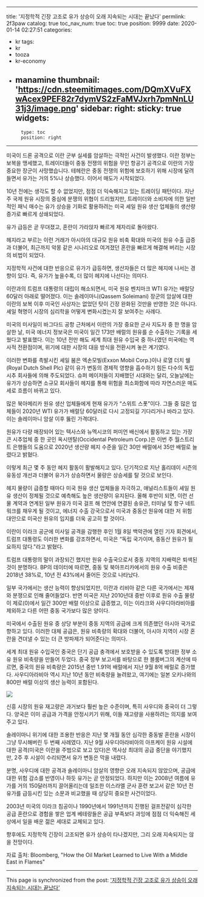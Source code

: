 
---
title: '지정학적 긴장 고조로 유가 상승이 오래 지속되는 시대는 끝났다'
permlink: 2f3paw
catalog: true
toc_nav_num: true
toc: true
position: 9999
date: 2020-01-14 02:27:51
categories:
- kr
tags:
- kr
- tooza
- kr-economy
- manamine
thumbnail: 'https://cdn.steemitimages.com/DQmXVuFXwAcex9PEF82r7dymVS2zFaMVJxrh7pmNnLU31j3/image.png'
sidebar:
    right:
        sticky: true
widgets:
    -
        type: toc
        position: right
---


미국이 드론 공격으로 이란 군부 실세를 암살하는 극적인 사건이 발생했다. 이란 정부는 보복을 맹세했고, 트레이더들이 중동 전쟁의 위험을 무인 항공기 공격으로 이란의 가장 중요한 장군이 사망했습니다. 테헤란은 중동 전쟁의 위험에 보호하기 위해 시장에 달려들면서 유가는 거의 5%나 상승했다. 이어서 매도가 시작되었다.

10년 전에는 생각도 할 수 없었지만, 점점 더 익숙해지고 있는 트레이딩 패턴이다. 지난주 국제 원유 시장의 중심에 분쟁의 위협이 드리웠지만, 트레이더와 소비자에 의한 일반적인 패닉 매수는 유가 상승을 기화로 활용하려는 미국 셰일 원유 생산 업체들의 생산량 증가로 빠르게 상쇄되었다.

유가 급등은 곧 무뎌졌고, 혼란이 가라앉자 빠르게 제자리로 돌아왔다.

헤지라고 부르는 이런 거래가 아시아의 대규모 원유 비축 확대와 미국의 원유 수출 급증과 더불어, 최근까지 악몽 같은 시나리오로 여겨졌던 혼란을 빠르게 해결해 버리는 시장의 비법이 되었다.

지정학적 사건에 대한 반응으로 유가가 급등하면, 생산자들은 더 많은 헤지에 나서는 경향이 있다. 즉, 유가가 높을수록, 더 많이 헤지에 나선다는 의미다.

이란과의 트럼프 대통령의 대립이 해소되면서, 미국 원유 벤치마크 WTI 유가는 배럴당 60달러 아래로 떨어졌다. 이는 솔레이마니(Qassem Soleimani) 장군의 암살에 대한 이란의 보복 이후 미국인 사상자는 없었던 탓이 긴장 완화된 것만을 반영한 ​​것은 아니다. 셰일 혁명이 시장의 심리학을 어떻게 변화시켰는지 잘 보여주는 사례다.

미국의 미사일이 바그다드 공항 근처에서 이란의 가장 중요한 군사 지도자 중 한 명을 암살한 날, 미국 에너지 정보국은 미국이 일간 173만 배럴의 원유를 순 수출하는 기록을 세웠다고 발표했다. 이는 10년 전만 해도 세계 최대 원유 수입국 중 하나였던 미국에는 역사적 전환점이며, 위기에 대한 시장의 대응 방식을 전환시켜 놓은 계기였다.

이러한 변화를 촉발시킨 셰일 붐은 엑손모빌(Exxon Mobil Corp.)이나 로열 더치 쉘(Royal Dutch Shell Plc) 같이 유가 변동의 경제적 영향을 흡수하기 힘든 다수의 독립 시추 회사들에 의해 주도되었다. 슈퍼 메이저들이 지배했던 시대와는 달리, 오늘날에는 유가가 상승하면 소규모 회사들이 헤지를 통해 위험을 최소화함에 따라 자연스러운 매도세로 흐름이 바뀌고 있다.

많은 북아메리카 원유 생산 업체들에게 현재 유가가 “스위트 스폿”이다. 그들 중 많은 업체들이 2020년 WTI 유가가 배럴당 60달러로 다시 고정되길 기다리거나 바라고 있다. 이는 솔레이마니 암살 이후 뚫린 가격대다.

원유가 다량 매장되어 있는 텍사스와 뉴멕시코의 퍼미언 배신에서 활동하고 있는 가장 큰 시추업체 중 한 곳인 옥시덴탈(Occidental Petroleum Corp.)은 이번 주 월스트리트 은행들의 도움으로 2020년 생산량 헤지 수준을 일간 30만 배럴에서 35만 배럴로 늘렸다고 밝혔다.

이렇게 최근 몇 주 동안 헤지 활동이 활발해지고 있다. 단기적으로 지난 홀리데이 시즌의 유동성 개선과 더불어 유가가 상승하면서 물량은 상승세를 탈 것으로 보인다.

헤지 물량이 급증할 때마다 미국 원유 생산 업체들을 자극하고, 애널리스트들이 셰일 원유 생산이 정체될 것으로 예측해도 높은 생산량이 유지된다. 올해 후반이 되면, 이런 선물 계약과 연계된 일부 원유가 미국 걸프 해 연안에 연결된 송유관, 터미널 및 항구 네트워크를 채우게 될 것이고, 에너지 수출 강국으로서 미국과 중동산 원유에 대한 저 위험 대안으로 미국산 원유의 입지를 더욱 공고히 할 것이다.

이란이 이라크 공군에 미사일 공격을 감행한 후인 1월 8일 백악관에 열린 기자 회견에서, 트럼프 대통령도 이러한 변화를 강조하면서, 미국은 “독립 국가이며, 중동산 원유가 필요하지 않다."라고 밝혔다.

트럼프 대통령의 말이 과장되긴 했지만 원유 수출국으로서 중동 지역의 지배력은 퇴색된 것이 분명하다. BP의 데이터에 따르면, 중동 및 북아프리카에서의 원유 수출 비중은 2018년 38%로, 10년 전 43%에서 줄어든 것으로 나타났다.

일부 국가에서는 생산 능력이 향상되었지만, 이란과 리비아 같은 다른 국가에서는 제재와 분쟁으로 인해 줄어들었다. 반면 미국은 지난 2010년대 중반 이후로 원유 수출 물량이 제로(0)에서 일간 300만 배럴 이상으로 급증했고, 이는 이라크와 사우디아라비아를 제외하고 다른 어떤 중동 국가보다 많은 양이다.

미국에서 수출된 원유 중 상당 부분이 중동 지역의 공급에 크게 의존했던 아시아 국가로 향하고 있다. 이러한 대체 공급은, 원유 비축량의 확대와 더불어, 아시아 지역이 시장 혼란을 견뎌낼 수 있는 더 큰 방파제가 되어준다는 의미다.

세계 최대 원유 수입국인 중국은 단기 공급 충격에서 보호받을 수 있도록 방대한 정부 소유 원유 비축량을 만들어 두었다. 중국 정부 보고서를 바탕으로 한 블룸버그의 계산에 따르면, 중국의 원유 비축량은 2015년 중반 1.91억 배럴에서 지난 9월 8억 배럴로 증가했다. 사우디아라비아 역시 지난 10년 동안 비축량을 늘려왔고, 여기에는 일본 오키나와의 800만 배럴 이상의 생산 능력이 포함된다.

![](https://cdn.steemitimages.com/DQmXVuFXwAcex9PEF82r7dymVS2zFaMVJxrh7pmNnLU31j3/image.png)

신흥 시장의 원유 재고량은 과거보다 훨씬 높은 수준이며, 특히 사우디와 중국이 더 그렇다. 양국은 이미 공급과 가격을 안정시키기 위해, 이들 재고량을 사용하려는 의지를 보여주고 있다.

솔레이마니 위기에 대한 조용한 반응은 지난 몇 개월 동안 심각한 중동발 혼란을 시장이 그냥 무시해버린 두 번째 사례였다. 지난 9월 사우디아라비아의 아프케이 원유 시설에 대한 공격(미국은 이란을 주범으로 보고 있다)은 역사상 최대의 공급 중단을 야기했지만, 2주 후 시설이 수리되면서 유가 변동은 막을 내렸다.

분명, 사우디에 대한 공격과 솔레이마니 암살의 영향은 오래 지속되지 않았으며, 공급에 대한 위험 감소를 반영이나 하듯 유가는 곧 안정되었다. 하지만 이는 2008년 여름에 유가를 거의 150달러까지 끌어올리는데 일조한 이스라엘 군사 훈련 보고서 같은 10년 전 유가를 급등시킨 있는 소문과 비교했을 때 상당히 중요한 사건이었다.

2003년 미국의 이라크 침공이나 1990년에서 1991년까지 진행된 걸프전같이 심각한 공급 혼란으로 경험을 쌓은 업계 베테랑들은 공급 부족보다 과잉에 점점 더 익숙해진 세상에서 일을 배운 젊은 세대로 교체되고 있다.

향후에도 지정학적 긴장이 고조되면 유가 상승이 타나겠지만, 그리 오래 지속되지는 않을 전망이다.

자료 출처: Bloomberg, "How the Oil Market Learned to Live With a Middle East in Flames"

- - -

This page is synchronized from the post: ['지정학적 긴장 고조로 유가 상승이 오래 지속되는 시대는 끝났다'](https://steemit.com/@pius.pius/2f3paw)
